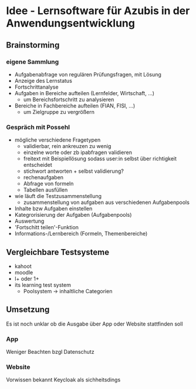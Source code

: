 # Idee - Lernsoftware für Azubis in der Anwendungsentwicklung

## Brainstorming

### eigene Sammlung
- Aufgabenabfrage von regulären Prüfungsfragen, mit Lösung
- Anzeige des Lernstatus
- Fortschrittanalyse
- Aufgaben in Bereiche aufteilen (Lernfelder, Wirtschaft, ...)
    - um Bereichsfortschritt zu analysieren
- Bereiche in Fachbereiche aufteilen (FIAN, FISI, ...)
    - um Zielgruppe zu vergrößern

### Gespräch mit Possehl
- mögliche verschiedene Fragetypen
    - validierbar, rein ankreuzen zu wenig
    - einzelne worte oder zb ipabfragen validieren
    - freitext mit Beispiellösung sodass user:in selbst über richtigkeit entscheidet
    - stichwort antworten + selbst validierung?
    - rechenaufgaben
    - Abfrage von formeln
    - Tabellen ausfüllen
- wie läuft die Testzusammenstellung
    - zusammenstellung von aufgaben aus verschiedenen Aufgabenpools
- Inhalte bzw Aufgaben einstellen
- Kategrorisierung der Aufgaben (Aufgabenpools)
- Auswertung
- 'Fortschitt teilen'-Funktion
- Informations-/Lernbereich (Formeln, Themenbereiche)

## Vergleichbare Testsysteme
- kahoot
- moodle 
- l+ oder 1+
- its learning test system
    - Poolsystem -> inhaltliche Categorien 

## Umsetzung
Es ist noch unklar ob die Ausgabe über App oder Website stattfinden soll

### App
Weniger Beachten bzgl Datenschutz

### Website
Vorwissen bekannt
Keycloak als sichheitsdings

